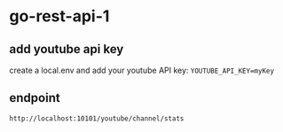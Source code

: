 # go-rest-api-1

## add youtube api key

create a local.env and add your youtube API key: `YOUTUBE_API_KEY=myKey`

## endpoint

`http://localhost:10101/youtube/channel/stats`
